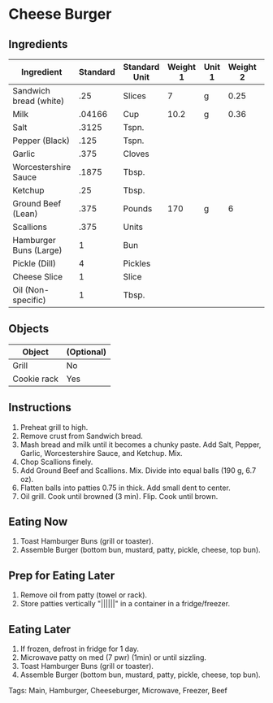 # Cheese Burger

## Ingredients

| Ingredient             | Standard | Standard Unit | Weight 1 | Unit 1 | Weight 2 | Unit 2 |
| ---------------------- | -------- | ------------- | -------- | ------ | -------- | ------ |
| Sandwich bread (white) | .25      | Slices        | 7        | g      | 0.25     | oz     |
| Milk                   | .04166   | Cup           | 10.2     | g      | 0.36     | oz     |
| Salt                   | .3125    | Tspn.         |          |        |          |        |
| Pepper (Black)         | .125     | Tspn.         |          |        |          |        |
| Garlic                 | .375     | Cloves        |          |        |          |        |
| Worcestershire Sauce   | .1875    | Tbsp.         |          |        |          |        |
| Ketchup                | .25      | Tbsp.         |          |        |          |        |
| Ground Beef (Lean)     | .375     | Pounds        | 170      | g      | 6        | oz     |
| Scallions              | .375     | Units         |          |        |          |        |
| Hamburger Buns (Large) | 1        | Bun           |          |        |          |        |
| Pickle (Dill)          | 4        | Pickles       |          |        |          |        |
| Cheese Slice           | 1        | Slice         |          |        |          |        |
| Oil (Non-specific)     | 1        | Tbsp.         |          |        |          |        |

## Objects

| Object      | (Optional) |
| ----------- | ---------- |
| Grill       | No         |
| Cookie rack | Yes        |

## Instructions

1. Preheat grill to high.
2. Remove crust from Sandwich bread.
3. Mash bread and milk until it becomes a chunky paste. Add Salt, Pepper, Garlic, Worcestershire Sauce, and Ketchup. Mix.
4. Chop Scallions finely.
5. Add Ground Beef and Scallions. Mix. Divide into equal balls (190 g, 6.7 oz).
6. Flatten balls into patties 0.75 in thick. Add small dent to center.
7. Oil grill. Cook until browned (3 min). Flip. Cook until brown. 

## Eating Now

1. Toast Hamburger Buns (grill or toaster).
2. Assemble Burger (bottom bun, mustard, patty, pickle, cheese, top bun).

## Prep for Eating Later

1. Remove oil from patty (towel or rack).
2. Store patties vertically "||||||" in a container in a fridge/freezer.

## Eating Later

1. If frozen, defrost in fridge for 1 day.
2. Microwave patty on med (7 pwr) (1min) or until sizzling.
3. Toast Hamburger Buns (grill or toaster).
4. Assemble Burger (bottom bun, mustard, patty, pickle, cheese, top bun).

Tags: Main, Hamburger, Cheeseburger, Microwave, Freezer, Beef